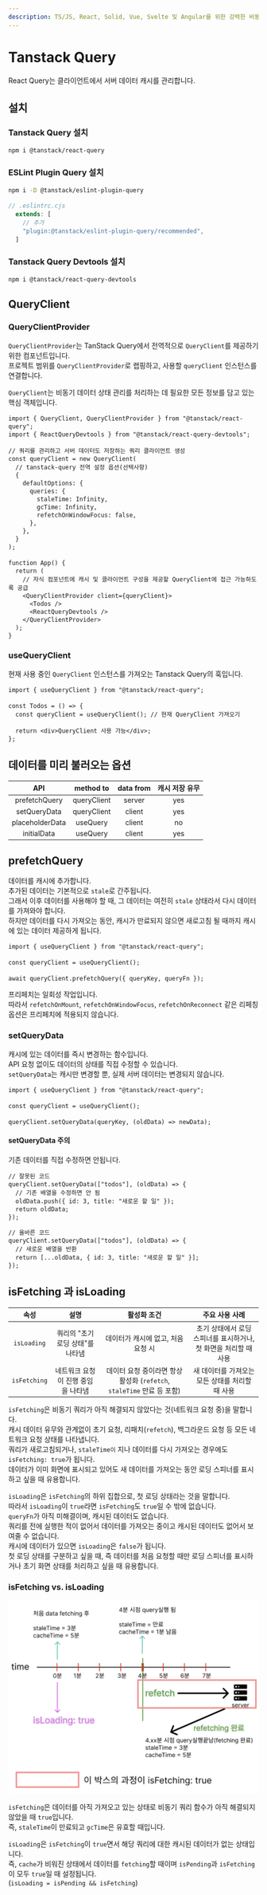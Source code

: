 ```yaml
---
description: TS/JS, React, Solid, Vue, Svelte 및 Angular를 위한 강력한 비동기 상태 관리를 위한 라이브러리인 Tanstack Query를 공부한 내용을 기록합니다.
---
```


# Tanstack Query

React Query는 클라이언트에서 서버 데이터 캐시를 관리합니다.

## 설치

### Tanstack Query 설치

```bash
npm i @tanstack/react-query
```

### ESLint Plugin Query 설치

```bash
npm i -D @tanstack/eslint-plugin-query
```

```cjs
// .eslintrc.cjs
  extends: [
    // 추가
    "plugin:@tanstack/eslint-plugin-query/recommended",
  ]
```

### Tanstack Query Devtools 설치

```bash
npm i @tanstack/react-query-devtools
```

## QueryClient

### QueryClientProvider

`QueryClientProvider`는 TanStack Query에서 전역적으로 `QueryClient`를 제공하기 위한 컴포넌트입니다.\
프로젝트 범위를 `QueryClientProvider`로 랩핑하고, 사용할 `queryClient` 인스턴스를 연결합니다.

`QueryClient`는 비동기 데이터 상태 관리를 처리하는 데 필요한 모든 정보를 담고 있는 핵심 객체입니다.

```tsx
import { QueryClient, QueryClientProvider } from "@tanstack/react-query";
import { ReactQueryDevtools } from "@tanstack/react-query-devtools";

// 쿼리를 관리하고 서버 데이터도 저장하는 쿼리 클라이언트 생성
const queryClient = new QueryClient(
  // tanstack-query 전역 설정 옵션(선택사항)
  {
    defaultOptions: {
      queries: {
        staleTime: Infinity,
        gcTime: Infinity,
        refetchOnWindowFocus: false,
      },
    },
  }
);

function App() {
  return (
    // 자식 컴포넌트에 캐시 및 클라이언트 구성을 제공할 QueryClient에 접근 가능하도록 공급
    <QueryClientProvider client={queryClient}>
      <Todos />
      <ReactQueryDevtools />
    </QueryClientProvider>
  );
}
```

### useQueryClient

현재 사용 중인 `QueryClient` 인스턴스를 가져오는 Tanstack Query의 훅입니다.

```tsx
import { useQueryClient } from "@tanstack/react-query";

const Todos = () => {
  const queryClient = useQueryClient(); // 현재 QueryClient 가져오기

  return <div>QueryClient 사용 가능</div>;
};
```

## 데이터를 미리 불러오는 옵션

|       API       |  method to  | data from | 캐시 저장 유무 |
| :-------------: | :---------: | :-------: | :------------: |
|  prefetchQuery  | queryClient |  server   |      yes       |
|  setQueryData   | queryClient |  client   |      yes       |
| placeholderData |  useQuery   |  client   |       no       |
|   initialData   |  useQuery   |  client   |      yes       |

## prefetchQuery

데이터를 캐시에 추가합니다.\
추가된 데이터는 기본적으로 `stale`로 간주됩니다.\
그래서 이후 데이터를 사용해야 할 때, 그 데이터는 여전히 `stale` 상태라서 다시 데이터를 가져와야 합니다.\
하지만 데이터를 다시 가져오는 동안, 캐시가 만료되지 않으면 새로고침 될 때까지 캐시에 있는 데이터 제공하게 됩니다.

```tsx
import { useQueryClient } from "@tanstack/react-query";

const queryClient = useQueryClient();

await queryClient.prefetchQuery({ queryKey, queryFn });
```

프리페치는 일회성 작업입니다.\
따라서 `refetchOnMount`, `refetchOnWindowFocus`, `refetchOnReconnect` 같은 리페칭 옵션은 프리페치에 적용되지 않습니다.

### setQueryData

캐시에 있는 데이터를 즉시 변경하는 함수입니다.\
API 요청 없이도 데이터의 상태를 직접 수정할 수 있습니다.\
`setQueryData`는 캐시만 변경할 뿐, 실제 서버 데이터는 변경되지 않습니다.

```tsx
import { useQueryClient } from "@tanstack/react-query";

const queryClient = useQueryClient();

queryClient.setQueryData(queryKey, (oldData) => newData);
```

#### setQueryData 주의

기존 데이터를 직접 수정하면 안됩니다.

```tsx
// 잘못된 코드
queryClient.setQueryData(["todos"], (oldData) => {
  // 기존 배열을 수정하면 안 됨
  oldData.push({ id: 3, title: "새로운 할 일" });
  return oldData;
});
```

```tsx
// 올바른 코드
queryClient.setQueryData(["todos"], (oldData) => {
  // 새로운 배열을 반환
  return [...oldData, { id: 3, title: "새로운 할 일" }];
});
```

## isFetching 과 isLoading

|     속성     |                설명                |                              활성화 조건                               |                          주요 사용 사례                          |
| :----------: | :--------------------------------: | :--------------------------------------------------------------------: | :--------------------------------------------------------------: |
| `isLoading`  |  쿼리의 "초기 로딩 상태"를 나타냄  |                   데이터가 캐시에 없고, 처음 요청 시                   | 초기 상태에서 로딩 스피너를 표시하거나, 첫 화면을 처리할 때 사용 |
| `isFetching` | 네트워크 요청이 진행 중임을 나타냄 | 데이터 요청 중이라면 항상 활성화 (`refetch`, `staleTime` 만료 등 포함) |         새 데이터를 가져오는 모든 상태를 처리할 때 사용          |

`isFetching`은 비동기 쿼리가 아직 해결되지 않았다는 것(네트워크 요청 중)을 말합니다.\
캐시 데이터 유무와 관계없이 초기 요청, 리패치(`refetch`), 백그라운드 요청 등 모든 네트워크 요청 상태를 나타냅니다.\
쿼리가 새로고침되거나, `staleTime이` 지나 데이터를 다시 가져오는 경우에도 `isFetching: true`가 됩니다.\
데이터가 이미 화면에 표시되고 있어도 새 데이터를 가져오는 동안 로딩 스피너를 표시하고 싶을 때 유용합니다.

`isLoading`은 `isFetching`의 하위 집합으로, 첫 로딩 상태라는 것을 말합니다.\
따라서 `isLoading`이 `true`라면 `isFetching`도 `true`일 수 밖에 없습니다.\
`queryFn`가 아직 미해결이며, 캐시된 데이터도 없습니다.\
쿼리를 전에 실행한 적이 없어서 데이터를 가져오는 중이고 캐시된 데이터도 없어서 보여줄 수 없습니다.\
캐시에 데이터가 있으면 `isLoading`은 `false`가 됩니다.\
첫 로딩 상태를 구분하고 싶을 때, 즉 데이터를 처음 요청할 때만 로딩 스피너를 표시하거나 초기 화면 상태를 처리하고 싶을 때 유용합니다.

### isFetching vs. isLoading

![isloading-isfetching](./img/isloading-isfetching.png)

`isFetching`은 데이터를 아직 가져오고 있는 상태로 비동기 쿼리 함수가 아직 해결되지 않았을 때 `true`입니다.\
즉, `staleTime`이 만료되고 `gcTime`은 유효할 때입니다.

`isLoading`은 `isFetching`이 `true`면서 해당 쿼리에 대한 캐시된 데이터가 없는 상태입니다.\
즉, `cache`가 비워진 상태에서 데이터를 `fetching`할 때이며 `isPending`과 `isFetching`이 모두 `true`일 때 설정됩니다.\
(`isLoading = isPending && isFetching`)
